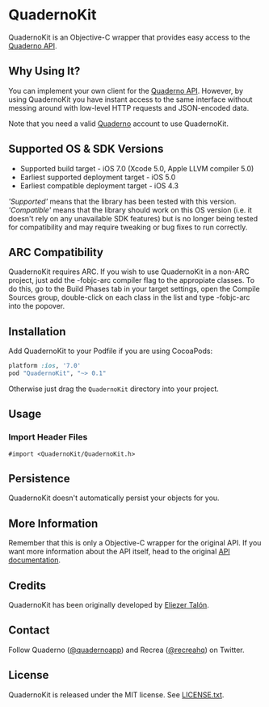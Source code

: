 # QuadernoKit

QuadernoKit is an Objective-C wrapper that provides easy access to the [Quaderno API](https://github.com/recrea/quaderno-api).


## Why Using It?

You can implement your own client for the [Quaderno API](https://github.com/recrea/quaderno-api). However, by using QuadernoKit you have instant access to the same interface without messing around with low-level HTTP requests and JSON-encoded data.

Note that you need a valid [Quaderno](https://quadernoapp.com) account to use QuadernoKit.


## Supported OS & SDK Versions

* Supported build target - iOS 7.0 (Xcode 5.0, Apple LLVM compiler 5.0)
* Earliest supported deployment target - iOS 5.0
* Earliest compatible deployment target - iOS 4.3

*'Supported'* means that the library has been tested with this version. *'Compatible'* means that the library should work on this OS version (i.e. it doesn't rely on any unavailable SDK features) but is no longer being tested for compatibility and may require tweaking or bug fixes to run correctly.


## ARC Compatibility

QuadernoKit requires ARC. If you wish to use QuadernoKit in a non-ARC project, just add the -fobjc-arc compiler flag to the appropiate classes. To do this, go to the Build Phases tab in your target settings, open the Compile Sources group, double-click on each class in the list and type -fobjc-arc into the popover.


## Installation

Add QuadernoKit to your Podfile if you are using CocoaPods:

```ruby
platform :ios, '7.0'
pod "QuadernoKit", "~> 0.1"
```

Otherwise just drag the `QuadernoKit` directory into your project.


## Usage


### Import Header Files

```objc
#import <QuadernoKit/QuadernoKit.h>
```


## Persistence

QuadernoKit doesn't automatically persist your objects for you.


## More Information

Remember that this is only a Objective-C wrapper for the original API. If you want more information about the API itself, head to the original [API documentation](https://github.com/recrea/quaderno-api).


## Credits

QuadernoKit has been originally developed by [Eliezer Talón](https://github.com/elitalon).


## Contact

Follow Quaderno ([@quadernoapp](https://twitter.com/quadernoapp)) and Recrea ([@recreahq](https://twitter.com/recreahq)) on Twitter.


## License

QuadernoKit is released under the MIT license. See [LICENSE.txt](https://github.com/elitalon/QuadernoKit/blob/master/LICENSE.txt).